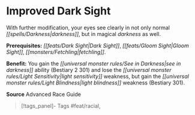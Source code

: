 ﻿---
cssclass: [feats]

---
# Improved Dark Sight

With further modification, your eyes see clearly in not only normal _[[spells/Darkness|darkness]]_, but in magical _darkness_ as well.

**Prerequisites:** _[[feats/Dark Sight|Dark Sight]]_, _[[feats/Gloom Sight|Gloom Sight]]_, _[[monsters/Fetchling|fetchling]]_.

**Benefit:** You gain the _[[universal monster rules/See in Darkness|see in darkness]]_ ability (Bestiary 2 301) and lose the _[[universal monster rules/Light Sensitivity|light sensitivity]]_ weakness, but gain the _[[universal monster rules/Light Blindness|light blindness]]_ weakness (Bestiary 301).

**Source** Advanced Race Guide
>[!tags_panel]- Tags
> #feat/racial, 